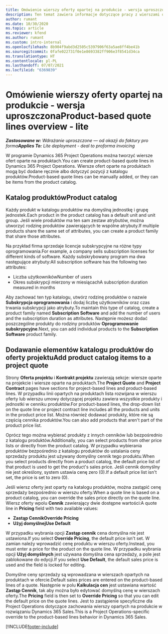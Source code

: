 ```yaml
---
title: Omówienie wierszy oferty opartej na produkcie - wersja uproszczona
description: Ten temat zawiera informacje dotyczące pracy z wierszami ofert opartymi na produktach.
author: rumant
ms.date: 10/30/2020
ms.topic: article
ms.reviewer: kfend
ms.author: rumant
ms.custom: intro-internal
ms.openlocfilehash: 8b904f9abd3d2505c5397906f63a5ae8ff4be41b
ms.sourcegitcommit: 0fafe022731f0e1e8693382ff906e3f8541d34ca
ms.translationtype: HT
ms.contentlocale: pl-PL
ms.lasthandoff: 07/07/2021
ms.locfileid: "6369839"
---
```

# <a name="product-based-quote-lines-overview---lite"></a><span data-ttu-id="3f0e7-103">Omówienie wierszy oferty opartej na produkcie - wersja uproszczona</span><span class="sxs-lookup"><span data-stu-id="3f0e7-103">Product-based quote lines overview - lite</span></span>

<span data-ttu-id="3f0e7-104">_**Zastosowane w:** Wdrażanie uproszczone — od okazji do faktury pro forma_</span><span class="sxs-lookup"><span data-stu-id="3f0e7-104">_**Applies To:** Lite deployment - deal to proforma invoicing_</span></span>

<span data-ttu-id="3f0e7-105">W programie Dynamics 365 Project Operations można tworzyć wiersze ofert oparte na produktach.</span><span class="sxs-lookup"><span data-stu-id="3f0e7-105">You can create product-based quote lines in Dynamics 365 Project Operations.</span></span> <span data-ttu-id="3f0e7-106">Wiersze ofert oparte na produktach mogą być dodane ręcznie albo dotyczyć pozycji z katalogu produktów.</span><span class="sxs-lookup"><span data-stu-id="3f0e7-106">Product-based quote lines can be manually added, or they can be items from the product catalog.</span></span>

## <a name="product-catalog"></a><span data-ttu-id="3f0e7-107">Katalog produktów</span><span class="sxs-lookup"><span data-stu-id="3f0e7-107">Product catalog</span></span>

<span data-ttu-id="3f0e7-108">Każdy produkt w katalogu produktów ma domyślną jednostkę i grupę jednostek.</span><span class="sxs-lookup"><span data-stu-id="3f0e7-108">Each product in the product catalog has a default unit and unit group.</span></span> <span data-ttu-id="3f0e7-109">Jeśli wiele produktów ma ten sam zestaw atrybutów, można utworzyć rodzinę produktów zawierających te wspólne atrybuty.</span><span class="sxs-lookup"><span data-stu-id="3f0e7-109">If multiple products share the same set of attributes, you can create a product family that share those attributes.</span></span> 

<span data-ttu-id="3f0e7-110">Na przykład firma sprzedaje licencje subskrypcyjne na różne typy oprogramowania.</span><span class="sxs-lookup"><span data-stu-id="3f0e7-110">For example, a company sells subscription licenses for different kinds of software.</span></span> <span data-ttu-id="3f0e7-111">Każdy subskrybowany program ma dwa następujące atrybuty:</span><span class="sxs-lookup"><span data-stu-id="3f0e7-111">All subscription software has the following two attributes:</span></span>

- <span data-ttu-id="3f0e7-112">Liczba użytkowników</span><span class="sxs-lookup"><span data-stu-id="3f0e7-112">Number of users</span></span>
- <span data-ttu-id="3f0e7-113">Okres subskrypcji mierzony w miesiącach</span><span class="sxs-lookup"><span data-stu-id="3f0e7-113">A subscription duration measured in months</span></span>

<span data-ttu-id="3f0e7-114">Aby zachować ten typ katalogu, utwórz rodzinę produktów o nazwie **Subskrypcja oprogramowania** i dodaj liczbę użytkowników oraz czas trwania subskrypcji jako atrybuty.</span><span class="sxs-lookup"><span data-stu-id="3f0e7-114">To maintain this type of catalog, create a product family named **Subscription Software** and add the number of users and the subscription duration as attributes.</span></span> <span data-ttu-id="3f0e7-115">Następnie możesz dodać poszczególne produkty do rodziny produktów **Oprogramowanie subskrypcyjne**.</span><span class="sxs-lookup"><span data-stu-id="3f0e7-115">Next, you can add individual products to the **Subscription Software** product family.</span></span>

## <a name="add-product-catalog-items-to-a-project-quote"></a><span data-ttu-id="3f0e7-116">Dodawanie elementów katalogu produktów do oferty projektu</span><span class="sxs-lookup"><span data-stu-id="3f0e7-116">Add product catalog items to a project quote</span></span>

<span data-ttu-id="3f0e7-117">Strony **Oferta projektu** i **Kontrakt projektu** zawierają sekcje: wiersze oparte na projekcie i wiersze oparte na produktach.</span><span class="sxs-lookup"><span data-stu-id="3f0e7-117">The **Project Quote** and **Project Contract** pages have sections for project-based lines and product-based lines.</span></span> <span data-ttu-id="3f0e7-118">W przypadku linii opartych na produktach lista rozwijana w wierszu oferty lub wierszu umowy dotyczącej projektu zawiera wszystkie produkty i jednostki w cenniku produktów.</span><span class="sxs-lookup"><span data-stu-id="3f0e7-118">For product-based lines, the drop-down list on the quote line or project contract line includes all the products and units in the product price list.</span></span> <span data-ttu-id="3f0e7-119">Można również dodawać produkty, które nie są częścią cennika produktów.</span><span class="sxs-lookup"><span data-stu-id="3f0e7-119">You can also add products that aren't part of the product price list.</span></span>

<span data-ttu-id="3f0e7-120">Oprócz tego można wybierać produkty z innych cenników lub bezpośrednio z katalogu produktów.</span><span class="sxs-lookup"><span data-stu-id="3f0e7-120">Additionally, you can select products from other price lists or directly from the product catalog.</span></span> <span data-ttu-id="3f0e7-121">W przypadku wybierania produktów bezpośrednio z katalogu produktów do ustalania ceny sprzedaży produktu jest używany domyślny cennik tego produktu.</span><span class="sxs-lookup"><span data-stu-id="3f0e7-121">When you select products directly from a product catalog, the default price list of that product is used to get the product's sales price.</span></span> <span data-ttu-id="3f0e7-122">Jeśli cennik domyślny nie jest określony, system ustawia cenę zero (0).</span><span class="sxs-lookup"><span data-stu-id="3f0e7-122">If a default price list isn't set, the price is set to zero (0).</span></span>

<span data-ttu-id="3f0e7-123">Jeśli wiersz oferty jest oparty na katalogu produktów, można zastąpić cenę sprzedaży bezpośrednio w wierszu oferty.</span><span class="sxs-lookup"><span data-stu-id="3f0e7-123">When a quote line is based on a product catalog, you can override the sales price directly on the quote line.</span></span> <span data-ttu-id="3f0e7-124">Wiersz oferty wpolu **Cennik** zawierający dwie dostępne wartości:</span><span class="sxs-lookup"><span data-stu-id="3f0e7-124">A quote line in **Pricing** field with two available values:</span></span>

- <span data-ttu-id="3f0e7-125">**Zastąp Cennik**</span><span class="sxs-lookup"><span data-stu-id="3f0e7-125">**Override Pricing**</span></span>
- <span data-ttu-id="3f0e7-126">**Użyj domyślnej**</span><span class="sxs-lookup"><span data-stu-id="3f0e7-126">**Use Default**</span></span>

<span data-ttu-id="3f0e7-127">W przypadku wybrania opcji **Zastąp cennik** cena domyślna nie jest ustawiona.</span><span class="sxs-lookup"><span data-stu-id="3f0e7-127">If you select **Override Pricing**, the default price isn't set.</span></span> <span data-ttu-id="3f0e7-128">W zamian należy wprowadzić cenę produktu w wierszu oferty.</span><span class="sxs-lookup"><span data-stu-id="3f0e7-128">Instead, you must enter a price for the product on the quote line.</span></span> <span data-ttu-id="3f0e7-129">W przypadku wybrania opcji **Użyj domyślnych** jest używana domyślna cena sprzedaży, a pole jest zablokowane do edycji.</span><span class="sxs-lookup"><span data-stu-id="3f0e7-129">If you select **Use Default**, the default sales price is used and the field is locked for editing.</span></span>

<span data-ttu-id="3f0e7-130">Domyślne ceny sprzedaży są wprowadzana w wierszach opartych na produktach w ofercie.</span><span class="sxs-lookup"><span data-stu-id="3f0e7-130">Default sales prices are entered on the product-based lines of a quote.</span></span> <span data-ttu-id="3f0e7-131">Następnie w polu **Kalkulacja cen** jest ustawiana wartość **Zastąp Cennik**, tak aby można było edytować domyślną cenę w wierszach oferty.</span><span class="sxs-lookup"><span data-stu-id="3f0e7-131">The **Pricing** field is then set to **Override Pricing** so that you can edit the default price on the quote lines.</span></span> <span data-ttu-id="3f0e7-132">Jest to zastąpienie specyficzne dla Project Operations dotyczące zachowania wierszy opartych na produkcie w rozwiązaniu Dynamics 365 Sales.</span><span class="sxs-lookup"><span data-stu-id="3f0e7-132">This is a Project Operations-specific override to the product-based lines behavior in Dynamics 365 Sales.</span></span>


[!INCLUDE[footer-include](../../includes/footer-banner.md)]
